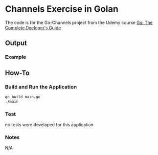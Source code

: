 # Channels Exercise in Golan

The code is for the Go-Channels project from the Udemy course [Go: The Complete Deeloper's Guide](https://www.udemy.com/course/go-the-complete-developers-guide/)

## Output

### Example

## How-To

### Build and Run the Application

```bash
go build main.go
./main
```

### Test

no tests were developed for this application

### Notes

N/A
